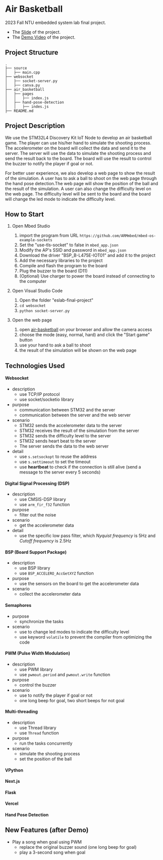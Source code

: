 # Air Basketball
2023 Fall NTU embedded system lab final project.

* The [Slide]([https://do](https://docs.google.com/presentation/d/10FJLbdmAahGNAibwFPRSRF8Uz-kPOEbkjXuO1UVXhOI/edit#slide=id.g2a94ed5eb7c_2_174)) of the project.
* The [Demo Video](https://youtu.be/WFOLIlUiic4) of the project.

## Project Structure
```
.
├── source
│   ├── main.cpp
├── websocket
│   ├── socket-server.py
│   ├── canva.py
├── air_basketball
│   ├── pages
│   │   ├── index.js
│   ├── hand-pose-detection
│   │   ├── indes.js
├── README.md

```
## Project Description
We use the STM32L4 Discovery Kit IoT Node to develop an air basketball game. The player can use his/her hand to simulate the shooting process. The accelerometer on the board will collect the data and send it to the server. The server will use the data to simulate the shooting process and send the result back to the board. The board will use the result to control the buzzer to notify the player if goal or not.

For better user experience, we also develop a web page to show the result of the simulation. A user has to ask a ball to shoot on the web page through the hand pose detection.The web page will show the position of the ball and the result of the simulation. A user can also change the difficulty level on the web page. The difficulty level will be sent to the board and the board will change the led mode to indicate the difficulty level.


## How to Start
1. Open Mbed Studio
   1. import the program from URL `https://github.com/ARMmbed/mbed-os-example-sockets`
   2. Set the "use-tls-socket" to false in `mbed_app.json`
   3. Modify the AP's SSID and password in `mbed_app.json`
   4. Download the driver "BSP_B-L475E-IOT01" and add it to the project
   5. Add the necessary libraries to the project
   6. Compile and flash the program to the board
   7. Plug the buzzer to the board (D11)
   8. (Optional) Use charger to power the board instead of connecting to the computer

2. Open Visual Studio Code
   1. Open the folder "eslab-final-project"
   2. `cd websocket`
   3. `python socket-server.py`

3. Open the web page 
   1. open [air-basketball](https://air-basketball.vercel.app/) on your browser and allow the camera access
   2.  choose the mode (easy, normal, hard) and click the "Start game" button
   3.  use your hand to ask a ball to shoot
   4.  the result of the simulation will be shown on the web page
  


## Technologies Used

#### Websocket
- description
  - use TCP/IP protocol
  - use socket/socketio library
- purpose
  - communication between STM32 and the server
  - communication between the server and the web server
- scenario
  - STM32 sends the accelerometer data to the server
  - STM32 receives the result of the simulation from the server
  - STM32 sends the difficulty level to the server
  - STM32 sends heart beat to the server
  - The server sends the data to the web server
- detail
  - use `s.setsockopt` to reuse the address
  - use `s.settimeout` to set the timeout
  - use **heartbeat** to check if the connection is still alive (send a message to the server every 5 seconds)

#### Digital Signal Processing (DSP)
- description
  - use CMSIS-DSP library
  - use `arm_fir_f32` function
- purpose
  - filter out the noise
- scenario
  - get the accelerometer data
- detail
  - use the specific low pass filter, which _Nyquist frequency_ is 5Hz and _Cutoff frequency_ is 2.5Hz

#### BSP (Board Support Package)
- description
  - use BSP library
  - use `BSP_ACCELERO_AccGetXYZ` function
- purpose
  - use the sensors on the board to get the accelerometer data
- scenario
  - collect the accelerometer data

#### Semaphores
- purpose
  - synchronize the tasks
- scenario
  - use to change led modes to indicate the difficulty level
  - use keyword `volatile` to prevent the compiler from optimizing the code

#### PWM (Pulse Width Modulation)
- description
  - use PWM library
  - use `pwmout.period` and `pwmout.write` function
- purpose
  - control the buzzer
- scenario
  - use to notify the player if goal or not
  - one long beep for goal, two short beeps for not goal

#### Multi-threading
- description
  - use Thread library
  - use `Thread` function
- purpose
  - run the tasks concurrently
- scenario
  - simulate the shooting process
  - set the position of the ball

#### VPython

#### Next.js

#### Flask

#### Vercel

#### Hand Pose Detection


## New Features (after Demo)
- Play a song when goal using PWM
  - replace the original buzzer sound (one long beep for goal)
  - play a 3-second song when goal
